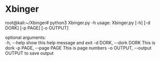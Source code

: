 # Xbinger
root@kali:~/Xbinger# python3 Xbinger.py -h
usage: Xbinger.py [-h] [-d DORK] [-p PAGE] [-o OUTPUT]                       
                                                                             
optional arguments:                                                          
  -h, --help            show this help message and exit
  -d DORK, --dork DORK  This is dork
  -p PAGE, --page PAGE  This is page numbers
  -o OUTPUT, --output OUTPUT
                        to save output
